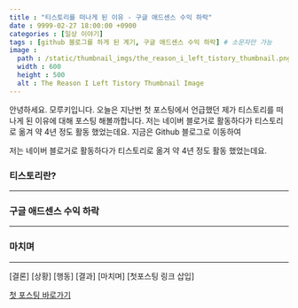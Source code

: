 ```yaml
---
title : "티스토리를 떠나게 된 이유 - 구글 애드센스 수익 하락"
date : 9999-02-27 18:00:00 +0900
categories : [일상 이야기]
tags : [github 블로그를 하게 된 계기, 구글 애드센스 수익 하락] # 소문자만 가능
image :
  path : /static/thumbnail_imgs/the_reason_i_left_tistory_thumbnail.png # 썸네일로 사용할 이미지 링크 넣기
  width : 600
  height : 500
  alt : The Reason I Left Tistory Thumbnail Image
---
```


안녕하세요. 모루키입니다.
오늘은 지난번 첫 포스팅에서 언급했던 제가 티스토리를 떠나게 된 이유에 대해 포스팅 해볼까합니다. 
저는 네이버 블로거로 활동하다가 티스토리로 옮겨 약 4년 정도 활동 했었는데요.
지금은 Github 블로그로 이동하여 

저는 네이버 블로거로 활동하다가 티스토리로 옮겨 약 4년 정도 활동 했었는데요.





### 티스토리란?

---




### 구글 애드센스 수익 하락

---






### 마치며

---



[결론]
[상황]
[행동]
[결과]
[마치며]
[첫포스팅 링크 삽입]


[첫 포스팅 바로가기](https://coupacex.github.io/posts/FirstPost/)
